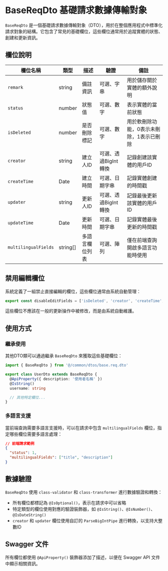# BaseReqDto 基礎請求數據傳輸對象

`BaseReqDto` 是一個基礎請求數據傳輸對象（DTO），用於在整個應用程式中標準化請求對象的結構。它包含了常見的基礎欄位，這些欄位通常用於追蹤實體的狀態、創建和更新資訊。

## 欄位說明

| 欄位名稱 | 類型 | 描述 | 驗證 | 備註 |
| ------- | ---- | ---- | ---- | ---- |
| `remark` | string | 備註資訊 | 可選、字串 | 用於儲存關於實體的額外說明 |
| `status` | number | 狀態值 | 可選、數字 | 表示實體的當前狀態 |
| `isDeleted` | number | 是否刪除標記 | 可選、數字 | 用於軟刪除功能，0表示未刪除，1表示已刪除 |
| `creator` | string | 建立人ID | 可選、透過BigInt轉換 | 記錄創建該實體的用戶ID |
| `createTime` | Date | 建立時間 | 可選、日期字串 | 記錄實體創建的時間戳 |
| `updater` | string | 更新人ID | 可選、透過BigInt轉換 | 記錄最後更新該實體的用戶ID |
| `updateTime` | Date | 更新時間 | 可選、日期字串 | 記錄實體最後更新的時間戳 |
| `multilingualFields` | string[] | 多語言欄位列表 | 可選、陣列 | 僅在前端查詢開啟多語言功能時使用 |

## 禁用編輯欄位

系統定義了一組禁止直接編輯的欄位，這些欄位通常由系統自動管理：

```typescript
export const disableEditFields = ['isDeleted', 'creator', 'createTime', 'updater', 'updateTime'] as const
```

這些欄位不應該在一般的更新操作中被修改，而是由系統自動維護。

## 使用方式

### 繼承使用

其他DTO類可以通過繼承 `BaseReqDto` 來獲取這些基礎欄位：

```typescript
import { BaseReqDto } from '@/common/dtos/base.req.dto'

export class UserDto extends BaseReqDto {
  @ApiProperty({ description: '使用者名稱' })
  @IsString()
  username: string

  // 其他特定欄位...
}
```

### 多語言支援

當前端查詢需要多語言支援時，可以在請求中包含 `multilingualFields` 欄位，指定哪些欄位需要多語言處理：

```json
// 前端請求範例
{
  "status": 1,
  "multilingualFields": ["title", "description"]
}
```

## 數據驗證

`BaseReqDto` 使用 `class-validator` 和 `class-transformer` 進行數據驗證和轉換：

- 所有欄位都標記為 `@IsOptional()`，表示在請求中可以省略
- 特定類型的欄位使用對應的驗證裝飾器，如 `@IsString()`、`@IsNumber()`、`@IsDateString()`
- `creator` 和 `updater` 欄位使用自訂的 `ParseBigIntPipe` 進行轉換，以支持大整數ID

## Swagger 文件

所有欄位都使用 `@ApiProperty()` 裝飾器添加了描述，以便在 Swagger API 文件中顯示相關資訊。
